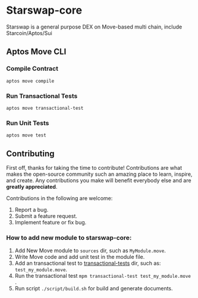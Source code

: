 # Starswap-core

Starswap is a general purpose DEX on Move-based multi chain, include Starcoin/Aptos/Sui 


## Aptos Move CLI

### Compile Contract
```commandline
aptos move compile
```

### Run Transactional Tests
```commandline
aptos move transactional-test 
```

### Run Unit Tests

```commandline
aptos move test
```


## Contributing

First off, thanks for taking the time to contribute! Contributions are what makes the open-source community such an amazing place to learn, inspire, and create. Any contributions you make will benefit everybody else and are **greatly appreciated**.

Contributions in the following are welcome:

1. Report a bug.
2. Submit a feature request.
3. Implement feature or fix bug.

### How to add new module to starswap-core:

1. Add New Move module to `sources` dir, such as `MyModule.move`.
2. Write Move code and add unit test in the module file.
3. Add an transactional test to [transactional-tests](../transactional-tests) dir, such as: `test_my_module.move`.
4. Run the transactional test `mpm transactional-test test_my_module.move `.
5. Run script `./script/build.sh` for build and generate documents.

